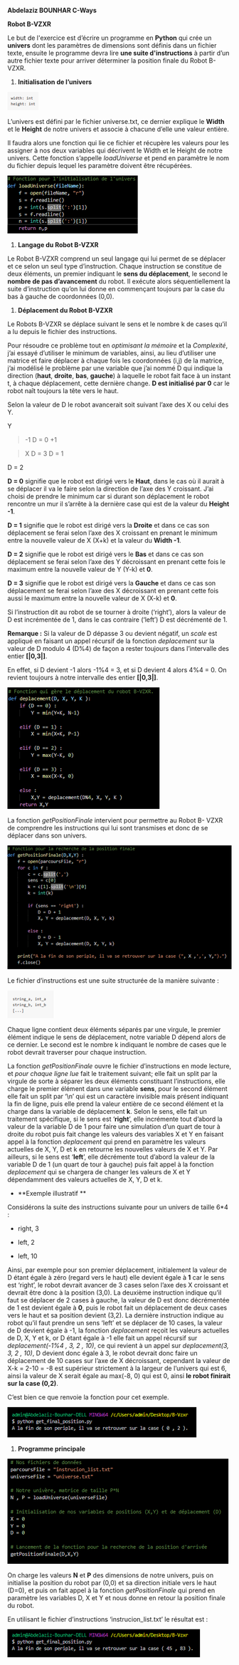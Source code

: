 **Abdelaziz BOUNHAR C-Ways**

**Robot B-VZXR**

Le but de l'exercice est d’écrire un programme en **Python** qui crée un
**univers** dont les paramètres de dimensions sont définis dans un fichier
texte, ensuite le programme devra lire **une suite d'instructions** à partir
d’un autre fichier texte pour arriver déterminer la position finale du Robot
B-VZXR.

1.  **Initialisation de l’univers**

![](media/38a84ce36f69463230f7f9115b32a80c.png)

L’univers est défini par le fichier universe.txt, ce dernier explique le
**Width** et le **Height** de notre univers et associe à chacune d’elle une
valeur entière.

Il faudra alors une fonction qui lie ce fichier et récupère les valeurs pour les
assigner à nos deux variables qui décrivent le Width et le Height de notre
univers. Cette fonction s’appelle *loadUniverse* et pend en paramètre le nom du
fichier depuis lequel les paramètre doivent être récupérées.

![](media/b9a92aa8b653587f06a1457694c53c2b.png)

1.  **Langage du Robot B-VZXR**

Le Robot B-VZXR comprend un seul langage qui lui permet de se déplacer et ce
selon un seul type d’instruction. Chaque instruction se constitue de deux
éléments, un premier indiquant le **sens du déplacement**, le second le **nombre
de pas d’avancement** du robot. Il exécute alors séquentiellement la suite
d’instruction qu’on lui donne en commençant toujours par la case du bas à gauche
de coordonnées (0,0).

1.  **Déplacement du Robot B-VZXR**

Le Robots B-VZXR se déplace suivant le sens et le nombre k de cases qu’il a lu
depuis le fichier des instructions.

Pour résoudre ce problème tout en *optimisant la mémoire* et la *Complexité*,
j’ai essayé d’utiliser le minimum de variables, ainsi, au lieu d’utiliser une
matrice et faire déplacer à chaque fois les coordonnées (i,j) de la matrice,
j’ai modélisé le problème par une variable que j’ai nommé D qui indique la
direction (**haut**, **droite**, **bas**, **gauche**) à laquelle le robot fait
face à un instant t, à chaque déplacement, cette dernière change. **D est
initialisé par 0** car le robot naît toujours la tête vers le haut.

Selon la valeur de D le robot avancerait soit suivant l’axe des X ou celui des
Y.

Y

>   \-1 D = 0 +1

>   X D = 3 D = 1

D = 2

**D = 0** signifie que le robot est dirigé vers le **Haut**, dans le cas où il
aurait à se déplacer il va le faire selon la direction de l’axe des Y croissant.
J’ai choisi de prendre le minimum car si durant son déplacement le robot
rencontre un mur il s’arrête à la dernière case qui est de la valeur du **Height
-1**.

**D = 1** signifie que le robot est dirigé vers la **Droite** et dans ce cas son
déplacement se ferai selon l’axe des X croissant en prenant le minimum entre la
nouvelle valeur de X (X+k) et la valeur du **Width -1**.

**D = 2** signifie que le robot est dirigé vers le **Bas** et dans ce cas son
déplacement se ferai selon l’axe des Y décroissant en prenant cette fois le
maximum entre la nouvelle valeur de Y (Y-k) et **0**.

**D = 3** signifie que le robot est dirigé vers la **Gauche** et dans ce cas son
déplacement se ferai selon l’axe des X décroissant en prenant cette fois aussi
le maximum entre la nouvelle valeur de X (X-k) et **0**.

Si l’instruction dit au robot de se tourner à droite (‘right’), alors la valeur
de D est incrémentée de 1, dans le cas contraire (‘left’) D est décrémenté de 1.

**Remarque :** Si la valeur de D dépasse 3 ou devient négatif, un *scale* est
appliqué en faisant un appel récursif de la fonction *deplacement* sur la valeur
de D modulo 4 (D%4) de façon a rester toujours dans l’intervalle des entier
**[\|0,3­­\|]**.

En effet, si D devient -1 alors -1%4 = 3, et si D devient 4 alors 4%4 = 0. On
revient toujours à notre intervalle des entier **[\|0,3­­\|]**.

![](media/4447c96b6328f2488034488fded80496.png)

La fonction *getPositionFinale* intervient pour permettre au Robot B- VZXR de
comprendre les instructions qui lui sont transmises et donc de se déplacer dans
son univers.

![](media/4ab341b25cb24b92a48c73624613c969.png)

Le fichier d’instructions est une suite structurée de la manière suivante :

![](media/4936519a6a6def480be40418f853651b.png)

Chaque ligne contient deux éléments séparés par une virgule, le premier élément
indique le sens de déplacement, notre variable D dépend alors de ce dernier. Le
second est le nombre k indiquant le nombre de cases que le robot devrait
traverser pour chaque instruction.

La fonction *getPositionFinale* ouvre le fichier d’instructions en mode lecture,
et *pour chaque ligne lue* fait le traitement suivant; elle fait un split par la
virgule de sorte à séparer les deux éléments constituant l’instructions, elle
charge le premier élément dans une variable **sens**, pour le second élément
elle fait un split par ‘\\n’ qui est un caractère invisible mais présent
indiquant la fin de ligne, puis elle prend la valeur entière de ce second
élément et la charge dans la variable de déplacement **k**. Selon le sens, elle
fait un traitement spécifique, si le sens est ‘**right**’, elle incrémente tout
d’abord la valeur de la variable D de 1 pour faire une simulation d’un quart de
tour à droite du robot puis fait change les valeurs des variables X et Y en
faisant appel à la fonction *deplacement* qui prend en paramètre les valeurs
actuelles de X, Y, D et k en retourne les nouvelles valeurs de X et Y. Par
ailleurs, si le sens est ‘**left**’, elle décrémente tout d’abord la valeur de
la variable D de 1 (un quart de tour à gauche) puis fait appel à la fonction
*deplacement* qui se chargera de changer les valeurs de X et Y dépendamment des
valeurs actuelles de X, Y, D et k.

-   **Exemple illustratif **

Considérons la suite des instructions suivante pour un univers de taille 6\*4 :

-   right, 3

-   left, 2

-   left, 10

Ainsi, par exemple pour son premier déplacement, initialement la valeur de D
étant égale à zéro (regard vers le haut) elle devient égale à **1** car le sens
est ‘right’, le robot devrait avancer de 3 cases selon l’axe des X croissant et
devrait être donc à la position (3,0). La deuxième instruction indique qu’il
faut se déplacer de 2 cases à gauche, la valeur de D est donc décrémentée de 1
est devient égale à **0**, puis le robot fait un déplacement de deux cases vers
le haut et sa position devient (3,2). La dernière instruction indique au robot
qu’il faut prendre un sens ‘left’ et se déplacer de 10 cases, la valeur de D
devient égale à -1, la fonction *deplacement* reçoit les valeurs actuelles de D,
X, Y et k, or D étant égale à -1 elle fait un appel récursif sur
*deplacement(-1%4 , 3, 2 , 10)*, ce qui revient à un appel sur *deplacement(3,
3, 2 , 10)*, D devient donc égale à 3, le robot devrait donc faire un
déplacement de 10 cases sur l’axe de X décroissant, cependant la valeur de X-k =
2-10 = -8 est supérieur strictement à la largeur de l’univers qui est 6, ainsi
la valeur de X serait égale au max(-8, 0) qui est 0, ainsi **le robot finirait
sur la case (0,2)**.

C’est bien ce que renvoie la fonction pour cet exemple.

![](media/bed181721f11b8e727306ded0d6e15d0.png)

1.  **Programme principale**

![](media/503f9eca9e9eb654b2de6828f20b6e96.png)

On charge les valeurs **N** et **P** des dimensions de notre univers, puis on
initialise la position du robot par (0,0) et sa direction initiale vers le haut
(D=0), et puis on fait appel à la fonction *getPositionFinale* qui prend en
paramètre les variables D, X et Y et nous donne en retour la position finale du
robot.

En utilisant le fichier d’instructions ‘instrucion_list.txt’ le résultat est :

![](media/631922feebb6b15f881d8f26c7694775.png)
